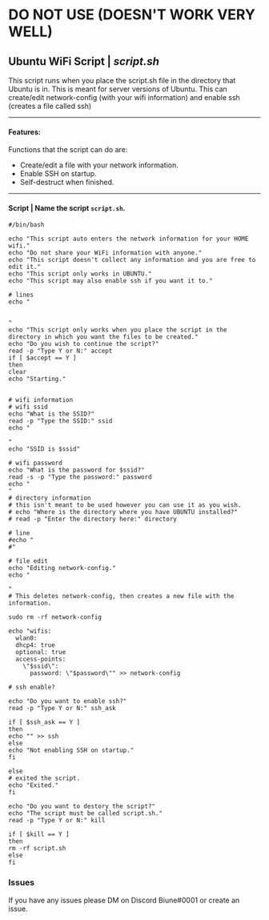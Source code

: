 # DO NOT USE (DOESN'T WORK VERY WELL)
## Ubuntu WiFi Script | *script.sh*

This script runs when you place the script.sh file in the directory that Ubuntu is in. This is meant for server versions of Ubuntu. This can create/edit network-config (with your wifi information) and enable ssh (creates a file called ssh)

---

#### Features:

Functions that the script can do are:
- Create/edit a file with your network information.
- Enable SSH on startup.
- Self-destruct when finished.

---

#### Script | Name the script ``script.sh``.

```
#/bin/bash

echo "This script auto enters the network information for your HOME wifi."
echo "Do not share your WiFi information with anyone."
echo "This script doesn't collect any information and you are free to edit it."
echo "This script only works in UBUNTU."
echo "This script may also enable ssh if you want it to."

# lines
echo "


"
echo "This script only works when you place the script in the directory in which you want the files to be created."
echo "Do you wish to continue the script?"
read -p "Type Y or N:" accept
if [ $accept == Y ]
then
clear
echo "Starting."


# wifi information
# wifi ssid
echo "What is the SSID?"
read -p "Type the SSID:" ssid
echo "

"
echo "SSID is $ssid"

# wifi password
echo "What is the password for $ssid?"
read -s -p "Type the password:" password
echo "
"
# directory information
# this isn't meant to be used however you can use it as you wish.
# echo "Where is the directory where you have UBUNTU installed?"
# read -p "Enter the directory here:" directory

# line
#echo "
#"

# file edit
echo "Editing network-config."
echo "

"
# This deletes network-config, then creates a new file with the information.

sudo rm -rf network-config

echo "wifis:
  wlan0:
  dhcp4: true
  optional: true
  access-points:
    \"$ssid\":
      password: \"$password\"" >> network-config

# ssh enable?

echo "Do you want to enable ssh?"
read -p "Type Y or N:" ssh_ask

if [ $ssh_ask == Y ]
then
echo "" >> ssh
else
echo "Not enabling SSH on startup."
fi

else
# exited the script.
echo "Exited."
fi

echo "Do you want to destory the script?"
echo "The script must be called script.sh."
read -p "Type Y or N:" kill

if [ $kill == Y ]
then
rm -rf script.sh
else
fi
```

### Issues

If you have any issues please DM on Discord Biune#0001 or create an issue.
